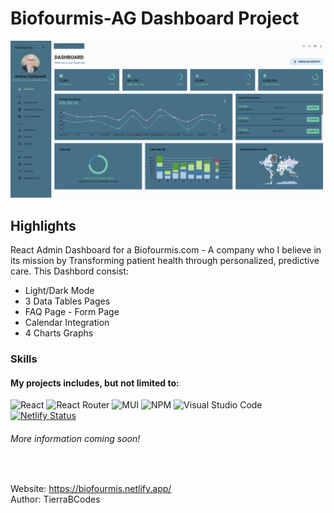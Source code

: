 # Biofourmis-AG Dashboard Project

![Dashboard](./public/bioFourmisImage.png)
<br>

## Highlights

React Admin Dashboard for a Biofourmis.com - A company who I believe in its mission by Transforming patient health through personalized, predictive care.
This Dashbord consist:

- Light/Dark Mode
- 3 Data Tables Pages
- FAQ Page - Form Page
- Calendar Integration
- 4 Charts Graphs

### Skills

#### My projects includes, but not limited to:

![React](https://img.shields.io/badge/react-%2320232a.svg?style=for-the-badge&logo=react&logoColor=%2361DAFB)
![React Router](https://img.shields.io/badge/React_Router-CA4245?style=for-the-badge&logo=react-router&logoColor=white)
![MUI](https://img.shields.io/badge/MUI-%230081CB.svg?style=for-the-badge&logo=mui&logoColor=white)
![NPM](https://img.shields.io/badge/NPM-%23000000.svg?style=for-the-badge&logo=npm&logoColor=white)
![Visual Studio Code](https://img.shields.io/badge/Visual%20Studio%20Code-0078d7.svg?style=for-the-badge&logo=visual-studio-code&logoColor=white)
[![Netlify Status](https://api.netlify.com/api/v1/badges/84d85630-f4ec-4e35-92d8-0fab179844c9/deploy-status)](https://app.netlify.com/sites/biofourmis/deploys)

###### More information coming soon!

<br>

Website: https://biofourmis.netlify.app/
<br>
Author: TierraBCodes
